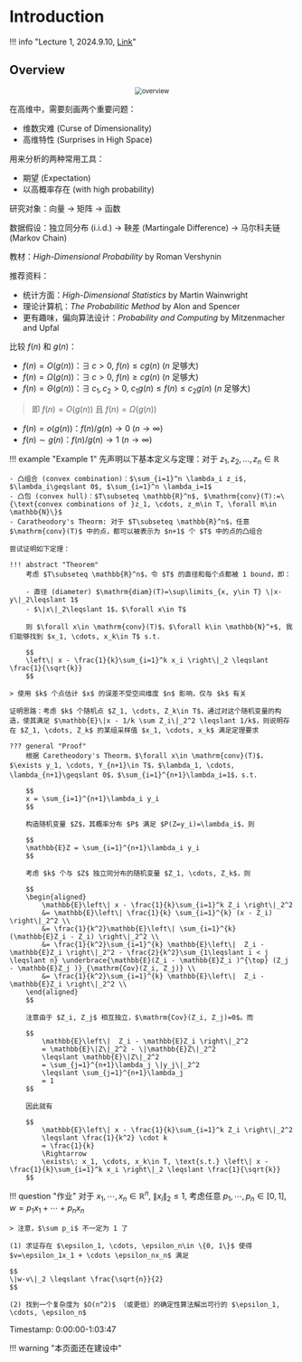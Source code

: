 # Introduction

!!! info "Lecture 1, 2024.9.10, [Link](https://www.math.pku.edu.cn/teachers/zhzhang/videos/09-10.mp4)"

## Overview

<div style="text-align:center;">
    <img src="../../imgs/prob/high-dim/overview.drawio.png" alt="overview" style="margin: 0 auto; zoom: 80%;"/>
</div>

在高维中，需要刻画两个重要问题：

- 维数灾难 (Curse of Dimensionality)
- 高维特性 (Surprises in High Space)

用来分析的两种常用工具：

- 期望 (Expectation)
- 以高概率存在 (with high probability)

研究对象：向量 -> 矩阵 -> 函数

数据假设：独立同分布 (i.i.d.) -> 鞅差 (Martingale Difference) -> 马尔科夫链 (Markov Chain)

教材：*High-Dimensional Probability* by Roman Vershynin

推荐资料：

- 统计方面：*High-Dimensional Statistics* by Martin Wainwright
- 理论计算机：*The Probabilitic Method* by Alon and Spencer
- 更有趣味，偏向算法设计：*Probability and Computing* by Mitzenmacher and Upfal

比较 $f(n)$ 和 $g(n)$：

- $f(n) = O(g(n))$：$\exists\; c > 0$, $f(n) \leqslant c g(n)$ ($n$ 足够大)
- $f(n) = \Omega(g(n))$：$\exists\; c > 0$, $f(n) \geqslant c g(n)$ ($n$ 足够大)
- $f(n) = \Theta(g(n))$：$\exists\; c_1, c_2 > 0$, $c_1 g(n) \leqslant f(n) \leqslant c_2 g(n)$ ($n$ 足够大)
> 即 $f(n) = O(g(n))$ 且 $f(n) = \Omega(g(n))$
- $f(n) = o(g(n))$：$f(n) / g(n) \to 0$ ($n \to \infty$)
- $f(n) \sim g(n)$：$f(n) / g(n) \to 1$ ($n \to \infty$)

!!! example "Example 1"
    先声明以下基本定义与定理：对于 $z_1, z_2, \ldots, z_n \in \mathbb{R}$

    - 凸组合 (convex combination)：$\sum_{i=1}^n \lambda_i z_i$, $\lambda_i\geqslant 0$, $\sum_{i=1}^n \lambda_i=1$
    - 凸包 (convex hull)：$T\subseteq \mathbb{R}^n$, $\mathrm{conv}(T):=\{\text{convex combinations of }z_1, \cdots, z_m\in T, \forall m\in \mathbb{N}\}$
    - Caratheodory's Theorm: 对于 $T\subseteq \mathbb{R}^n$，任意 $\mathrm{conv}(T)$ 中的点，都可以被表示为 $n+1$ 个 $T$ 中的点的凸组合

    尝试证明如下定理：

    !!! abstract "Theorem"
        考虑 $T\subseteq \mathbb{R}^n$，令 $T$ 的直径和每个点都被 1 bound，即：

        - 直径 (diameter) $\mathrm{diam}(T)=\sup\limits_{x, y\in T} \|x-y\|_2\leqslant 1$
        - $\|x\|_2\leqslant 1$，$\forall x\in T$

        则 $\forall x\in \mathrm{conv}(T)$，$\forall k\in \mathbb{N}^+$, 我们能够找到 $x_1, \cdots, x_k\in T$ s.t.

        $$
        \left\| x - \frac{1}{k}\sum_{i=1}^k x_i \right\|_2 \leqslant \frac{1}{\sqrt{k}}
        $$

    > 使用 $k$ 个点估计 $x$ 的误差不受空间维度 $n$ 影响，仅与 $k$ 有关
    
    证明思路：考虑 $k$ 个随机点 $Z_1, \cdots, Z_k\in T$，通过对这个随机变量的构造，使其满足 $\mathbb{E}\|x - 1/k \sum Z_i\|_2^2 \leqslant 1/k$，则说明存在 $Z_1, \cdots, Z_k$ 的某组采样值 $x_1, \cdots, x_k$ 满足定理要求

    ??? general "Proof"
        根据 Caretheodory's Theorm，$\forall x\in \mathrm{conv}(T)$，$\exists y_1, \cdots, Y_{n+1}\in T$，$\lambda_1, \cdots, \lambda_{n+1}\geqslant 0$，$\sum_{i=1}^{n+1}\lambda_i=1$，s.t.
        
        $$
        x = \sum_{i=1}^{n+1}\lambda_i y_i
        $$

        构造随机变量 $Z$，其概率分布 $P$ 满足 $P(Z=y_i)=\lambda_i$，则

        $$
        \mathbb{E}Z = \sum_{i=1}^{n+1}\lambda_i y_i
        $$

        考虑 $k$ 个与 $Z$ 独立同分布的随机变量 $Z_1, \cdots, Z_k$，则

        $$
        \begin{aligned}
            \mathbb{E}\left\| x - \frac{1}{k}\sum_{i=1}^k Z_i \right\|_2^2
            &= \mathbb{E}\left\| \frac{1}{k} \sum_{i=1}^{k} (x - Z_i) \right\|_2^2 \\
            &= \frac{1}{k^2}\mathbb{E}\left\| \sum_{i=1}^{k} (\mathbb{E}Z_i - Z_i) \right\|_2^2 \\
            &= \frac{1}{k^2}\sum_{i=1}^{k} \mathbb{E}\left\|  Z_i - \mathbb{E}Z_i \right\|_2^2 - \frac{2}{k^2}\sum_{1\leqslant i < j \leqslant n} \underbrace{\mathbb{E}(Z_i - \mathbb{E}Z_i )^{\top} (Z_j - \mathbb{E}Z_j )}_{\mathrm{Cov}(Z_i, Z_j)} \\
            &= \frac{1}{k^2}\sum_{i=1}^{k} \mathbb{E}\left\|  Z_i - \mathbb{E}Z_i \right\|_2^2 \\
        \end{aligned}
        $$

        注意由于 $Z_i, Z_j$ 相互独立，$\mathrm{Cov}(Z_i, Z_j)=0$。而

        $$
            \mathbb{E}\left\|  Z_i - \mathbb{E}Z_i \right\|_2^2
            = \mathbb{E}\|Z\|_2^2 - \|\mathbb{E}Z\|_2^2
            \leqslant \mathbb{E}\|Z\|_2^2
            = \sum_{j=1}^{n+1}\lambda_j \|y_j\|_2^2 
            \leqslant \sum_{j=1}^{n+1}\lambda_j
            = 1
        $$

        因此就有
        
        $$
            \mathbb{E}\left\| x - \frac{1}{k}\sum_{i=1}^k Z_i \right\|_2^2
            \leqslant \frac{1}{k^2} \cdot k
            = \frac{1}{k}
            \Rightarrow
            \exists\: x_1, \cdots, x_k\in T, \text{s.t.} \left\| x - \frac{1}{k}\sum_{i=1}^k x_i \right\|_2 \leqslant \frac{1}{\sqrt{k}}
        $$

!!! question "作业"
    对于 $x_1, \cdots, x_n\in \mathbb{R}^n$, $\|x_i\|_2\leqslant 1$, 考虑任意 $p_1, \cdots, p_n\in [0, 1]$, $w=p_1x_1 + \cdots + p_nx_n$

    > 注意，$\sum p_i$ 不一定为 1 了

    (1) 求证存在 $\epsilon_1, \cdots, \epsilon_n\in \{0, 1\}$ 使得 $v=\epsilon_1x_1 + \cdots \epsilon_nx_n$ 满足

    $$
    \|w-v\|_2 \leqslant \frac{\sqrt{n}}{2}
    $$

    (2) 找到一个复杂度为 $O(n^2)$ （或更低）的确定性算法解出可行的 $\epsilon_1, \cdots, \epsilon_n$


Timestamp: 0:00:00-1:03:47

!!! warning "本页面还在建设中"